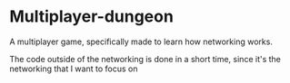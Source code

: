 # Multiplayer-dungeon
A multiplayer game, specifically made to learn how networking works.

The code outside of the networking is done in a short time, since it's the networking that I want to focus on
